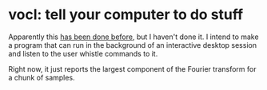 vocl: tell your computer to do stuff
====================================
Apparently this [has been done before](https://lwn.net/Articles/217301/), but I
haven't done it. I intend to make a program that can run in the background of an
interactive desktop session and listen to the user whistle commands to it.

Right now, it just reports the largest component of the Fourier transform for a
chunk of samples.
